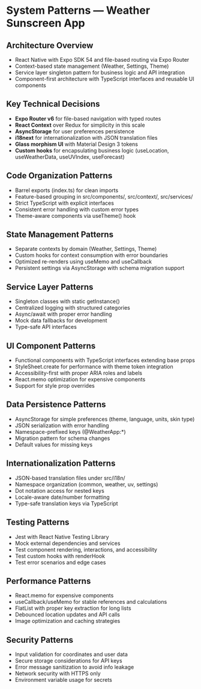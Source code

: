 # System Patterns — Weather Sunscreen App

## Architecture Overview
- React Native with Expo SDK 54 and file-based routing via Expo Router
- Context-based state management (Weather, Settings, Theme)
- Service layer singleton pattern for business logic and API integration
- Component-first architecture with TypeScript interfaces and reusable UI components

## Key Technical Decisions
- **Expo Router v6** for file-based navigation with typed routes
- **React Context** over Redux for simplicity in this scale
- **AsyncStorage** for user preferences persistence
- **i18next** for internationalization with JSON translation files
- **Glass morphism UI** with Material Design 3 tokens
- **Custom hooks** for encapsulating business logic (useLocation, useWeatherData, useUVIndex, useForecast)

## Code Organization Patterns
- Barrel exports (index.ts) for clean imports
- Feature-based grouping in src/components/, src/context/, src/services/
- Strict TypeScript with explicit interfaces
- Consistent error handling with custom error types
- Theme-aware components via useTheme() hook

## State Management Patterns
- Separate contexts by domain (Weather, Settings, Theme)
- Custom hooks for context consumption with error boundaries
- Optimized re-renders using useMemo and useCallback
- Persistent settings via AsyncStorage with schema migration support

## Service Layer Patterns
- Singleton classes with static getInstance()
- Centralized logging with structured categories
- Async/await with proper error handling
- Mock data fallbacks for development
- Type-safe API interfaces

## UI Component Patterns
- Functional components with TypeScript interfaces extending base props
- StyleSheet.create for performance with theme token integration
- Accessibility-first with proper ARIA roles and labels
- React.memo optimization for expensive components
- Support for style prop overrides

## Data Persistence Patterns
- AsyncStorage for simple preferences (theme, language, units, skin type)
- JSON serialization with error handling
- Namespace-prefixed keys (@WeatherApp:*)
- Migration pattern for schema changes
- Default values for missing keys

## Internationalization Patterns
- JSON-based translation files under src/i18n/
- Namespace organization (common, weather, uv, settings)
- Dot notation access for nested keys
- Locale-aware date/number formatting
- Type-safe translation keys via TypeScript

## Testing Patterns
- Jest with React Native Testing Library
- Mock external dependencies and services
- Test component rendering, interactions, and accessibility
- Test custom hooks with renderHook
- Test error scenarios and edge cases

## Performance Patterns
- React.memo for expensive components
- useCallback/useMemo for stable references and calculations
- FlatList with proper key extraction for long lists
- Debounced location updates and API calls
- Image optimization and caching strategies

## Security Patterns
- Input validation for coordinates and user data
- Secure storage considerations for API keys
- Error message sanitization to avoid info leakage
- Network security with HTTPS only
- Environment variable usage for secrets
